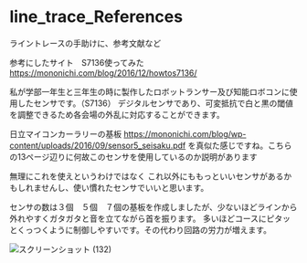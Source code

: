 # line_trace_References
ライントレースの手助けに、参考文献など

参考にしたサイト　S7136使ってみた
https://mononichi.com/blog/2016/12/howtos7136/

私が学部一年生と三年生の時に製作したロボットランサー及び知能ロボコンに使用したセンサです。（S7136）
デジタルセンサであり、可変抵抗で白と黒の閾値を調整できるため各会場の外乱に対応することができます。

日立マイコンカーラリーの基板
https://mononichi.com/blog/wp-content/uploads/2016/09/sensor5_seisaku.pdf
を真似た感じですね。こちらの13ページ辺りに何故このセンサを使用しているのか説明があります

無理にこれを使えというわけではなく
これ以外にももっといいセンサがあるかもしれませんし、使い慣れたセンサでいいと思います。

センサの数は３個　５個　７個の基板を作成しましたが、少ないほどラインから外れやすくガタガタと音を立てながら首を振ります。
多いほどコースにピタッとくっつくように制御しやすいです。その代わり回路の労力が増えます。

![スクリーンショット (132)](https://user-images.githubusercontent.com/25544609/170171582-8495be5b-e2fa-460b-ab49-bc995c8ec8a3.png)
